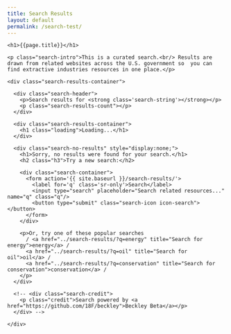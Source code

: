 ```yaml
---
title: Search Results
layout: default
permalink: /search-test/
---
```


<div class="container-page-wrapper container-margin">

  <div class="container-left-8">

    <h1>{{page.title}}</h1>

    <p class="search-intro">This is a curated search.<br/> Results are drawn from related websites across the U.S. government so  you can find extractive industries resources in one place.</p>

    <div class="search-results-container">

      <div class="search-header">
        <p>Search results for <strong class='search-string'></strong></p>
        <p class="search-results-count"></p>
      </div>

      <div class="search-results-container">
        <h1 class="loading">Loading...</h1>
      </div>

      <div class="search-no-results" style="display:none;">
        <h1>Sorry, no results were found for your search.</h1>
        <h2 class="h3">Try a new search:</h2>

        <div class="search-container">
          <form action='{{ site.baseurl }}/search-results/'>
            <label for='q' class='sr-only'>Search</label>
            <input type="search" placeholder="Search related resources..." name="q" class="q"/>
            <button type="submit" class="search-icon icon-search"></button>
          </form>
        </div>

        <p>Or, try one of these popular searches
          / <a href="../search-results/?q=energy" title="Search for energy">energy</a> /
          <a href="../search-results/?q=oil" title="Search for oil">oil</a> /
          <a href="../search-results/?q=conservation" title="Search for conservation">conservation</a> /
        </p>
      </div>

      <!-- <div class="search-credit">
        <p class="credit">Search powered by <a href="https://github.com/18F/beckley">Beckley Beta</a></p>
      </div> -->

    </div>

  </div>

</div>
